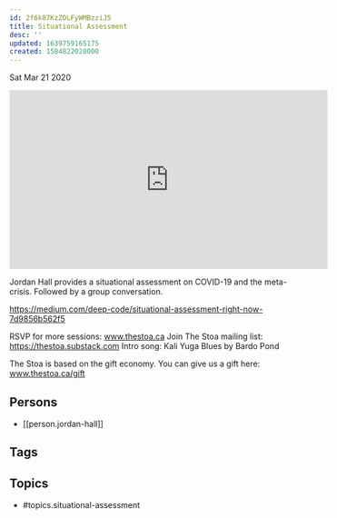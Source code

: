 ```yaml
---
id: 2f6k87KzZOLFyWMBzziJ5
title: Situational Assessment
desc: ''
updated: 1639759165175
created: 1584822028000
---
```





Sat Mar 21 2020

<iframe width="560" height="315" src="https://www.youtube.com/embed/Lb8uelYBekE" title="Situational Assessment w/ Jordan Hall (March 21, 2020)" frameborder="0" allow="accelerometer; autoplay; clipboard-write; encrypted-media; gyroscope; picture-in-picture" allowfullscreen ></iframe>

Jordan Hall provides a situational assessment on COVID-19 and the meta-crisis. Followed by a group conversation. 

https://medium.com/deep-code/situational-assessment-right-now-7d9856b562f5

RSVP for more sessions: www.thestoa.ca
Join The Stoa mailing list: https://thestoa.substack.com
Intro song: Kali Yuga Blues by Bardo Pond

The Stoa is based on the gift economy. You can give us a gift here: www.thestoa.ca/gift

## Persons

- [[person.jordan-hall]]

## Tags



## Topics

- #topics.situational-assessment

